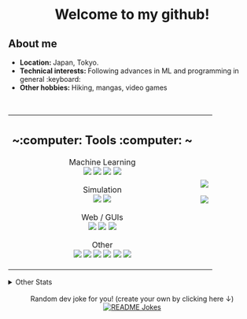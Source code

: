 <h1 align="center"> Welcome to my github! </h1>

<h2>About me</h2>
<ul>
  <li><b>Location: </b> Japan, Tokyo.</li>
  <li><b>Technical interests: </b> Following advances in ML and programming in general :keyboard:</li>
  <li><b>Other hobbies: </b> Hiking, mangas, video games</li>
</ul>


<br>


<table border="0px">
  <tr>
    <td>
<div>
  <h2 align="center"> ~:computer: Tools :computer: ~ </h2>
  <p align="center">
    Machine Learning</br>
    <img src="https://img.shields.io/badge/Python-3670A0?style=for-the-badge&logo=python&logoColor=ffdd54"/>
    <img src="https://img.shields.io/badge/TensorFlow-%23FF6F00.svg?style=for-the-badge&logo=TensorFlow&logoColor=white"/>
    <img src="https://img.shields.io/badge/PyTorch-%23EE4C2C.svg?style=for-the-badge&logo=PyTorch&logoColor=white"/>
    <img src="https://img.shields.io/badge/opencv-%23white.svg?style=for-the-badge&logo=opencv&logoColor=white"/>
  </p>

  <p align="center">
    Simulation</br>
    <img src="https://img.shields.io/badge/GODOT-%23FFFFFF.svg?style=for-the-badge&logo=godot-engine"/>
    <img src="https://img.shields.io/badge/unity-%23000000.svg?style=for-the-badge&logo=unity&logoColor=white"/>
  </p>
 
  <p align="center">
    Web / GUIs</br>
    <img src="https://img.shields.io/badge/Electron-191970?style=for-the-badge&logo=Electron&logoColor=white"/>
    <img src="https://img.shields.io/badge/javascript%20-%23323330.svg?&style=for-the-badge&logo=javascript&logoColor=%23F7DF1E"/>
    <img src="https://img.shields.io/badge/angular-%23DD0031.svg?style=for-the-badge&logo=angular&logoColor=white"/>
  </p>

  <p align="center">
    Other</br>
    <img src="https://img.shields.io/badge/rust-%23000000.svg?style=for-the-badge&logo=rust&logoColor=white"/>
    <img src="https://img.shields.io/badge/c++-%2300599C.svg?style=for-the-badge&logo=c%2B%2B&logoColor=white"/>
    <img src="https://img.shields.io/badge/Arch%20Linux-1793D1?logo=arch-linux&logoColor=fff&style=for-the-badge"/>
    <img src="https://img.shields.io/badge/git%20-%23F05033.svg?&style=for-the-badge&logo=git&logoColor=white"/>
    <img src="https://img.shields.io/badge/docker-%230db7ed.svg?style=for-the-badge&logo=docker&logoColor=white"/>
    <img src="https://img.shields.io/badge/Emacs-%237F5AB6.svg?&style=for-the-badge&logo=gnu-emacs&logoColor=white"/>
  </p>
</div>
    </td>
    <td>
      <p align="center">
          <img src="https://github-readme-stats.vercel.app/api?username=hoel-bagard&count_private=true&theme=tokyonight"/>
      </p>
      <p align="center">
          <img src="https://github-readme-stats.vercel.app/api/top-langs/?username=hoel-bagard&layout=compact&langs_count=4&theme=tokyonight"/>
      </p>
    </td>
  </tr>
</table>

<!---
<br>

<div align="center">
  <a href="https://linkedin.com/in/hoël-bagard-b4156a109/" target="_blank">
    <img src="https://img.shields.io/badge/LinkedIn-%230077B5.svg?&style=flat-square&logo=linkedin&logoColor=white" alt="LinkedIn">
  </a>
  <div>
    <img src="https://user-images.githubusercontent.com/34478245/133010664-9648f00a-cfbf-46f7-baeb-f409043b153a.gif">
  </div>
</div>
-->


<details>
<summary>Other Stats</summary>

<p align="center">
  <img src="https://github-profile-summary-cards.vercel.app/api/cards/profile-details?username=hoel-bagard&theme=github_dark"/>
  <img src="https://github-profile-summary-cards.vercel.app/api/cards/repos-per-language?username=hoel-bagard&theme=github_dark"/>
  <img src="https://github-profile-summary-cards.vercel.app/api/cards/most-commit-language?username=hoel-bagard&theme=github_dark"/>
  <img src="https://github-profile-summary-cards.vercel.app/api/cards/stats?username=hoel-bagard&theme=github_dark"/>
  <img src="https://github-profile-summary-cards.vercel.app/api/cards/productive-time?username=hoel-bagard&theme=github_dark&utcOffset=9"/>
</p>

</details>


</br>

<div align="center"
  <i>Random dev joke for you! (create your own by clicking here ↓)</i><br>
  <a href="https://readme-jokes.vercel.app">
    <img align="center" src="https://readme-jokes.vercel.app/api?bgColor=%23073b4c&textColor=%2306d6a0&aColor=%2306d6a0&borderColor=%2306d6a0" alt="README Jokes">
  </a>
</div>
